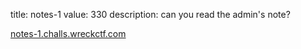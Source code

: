 title: notes-1
value: 330
description: can you read the admin's note?

[notes-1.challs.wreckctf.com](https://notes-1.challs.wreckctf.com/)
